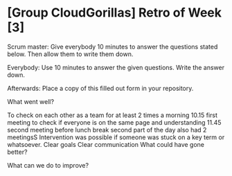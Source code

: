 # [Group CloudGorillas] Retro of Week [3]

Scrum master: Give everybody 10 minutes to answer the questions stated below. Then allow them to write them down.

Everybody: Use 10 minutes to answer the given questions. Write the answer down.

Afterwards: Place a copy of this filled out form in your repository.

What went well?

To check on each other as a team for at least 2 times a morning
10.15 first meeting to check if everyone is on the same page and understanding
11.45 second meeting before lunch break
second part of the day also had 2 meetingsS
Intervention was possible if someone was stuck on a key term or whatsoever.
Clear goals
Clear communication
What could have gone better?

What can we do to improve?
